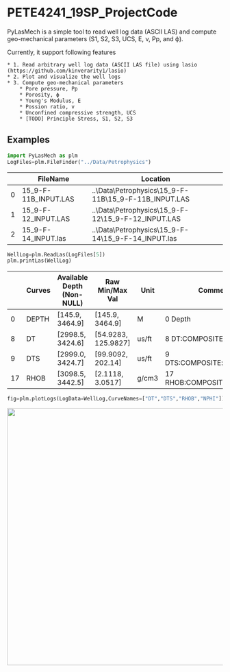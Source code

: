 # PETE4241_19SP_ProjectCode

PyLasMech is a simple tool to read well log data (ASCII LAS) and compute geo-mechanical parameters (S1, S2, S3, UCS, E, ν, Pp, and ϕ).

Currently, it support following features

	* 1. Read arbitrary well log data (ASCII LAS file) using lasio (https://github.com/kinverarity1/lasio)
	* 2. Plot and visualize the well logs
	* 3. Compute geo-mechanical parameters
		* Pore pressure, Pp
		* Porosity, ϕ
		* Young's Modulus, E
		* Possion ratio, v
		* Unconfined compressive strength, UCS
		* [TODO] Principle Stress, S1, S2, S3

## Examples

```python
import PyLasMech as plm
LogFiles=plm.FileFinder("../Data/Petrophysics")
```
|    | FileName             | Location                                             |
|----|----------------------|------------------------------------------------------|
|  0 | 15_9-F-11B_INPUT.LAS | ..\Data\Petrophysics\15_9-F-11B\15_9-F-11B_INPUT.LAS |
|  1 | 15_9-F-12_INPUT.LAS  | ..\Data\Petrophysics\15_9-F-12\15_9-F-12_INPUT.LAS   |
|  2 | 15_9-F-14_INPUT.las  | ..\Data\Petrophysics\15_9-F-14\15_9-F-14_INPUT.las   |
```python
WellLog=plm.ReadLas(LogFiles[5])
plm.printLas(WellLog)
```
|    | Curves   | Available Depth (Non-NULL)   | Raw Min/Max Val      | Unit   | Comments                         |
|----|----------|------------------------------|----------------------|--------|----------------------------------|
|  0 | DEPTH    | [145.9, 3464.9]              | [145.9, 3464.9]      | M      | 0  Depth                         |
|  8 | DT       | [2998.5, 3424.6]             | [54.9283, 125.9827]  | us/ft  | 8  DT:COMPOSITE:rC:NONE:v1       |
|  9 | DTS      | [2999.0, 3424.7]             | [99.9092, 202.14]    | us/ft  | 9  DTS:COMPOSITE:rC:NONE:v1      |
| 17 | RHOB     | [3098.5, 3442.5]             | [2.1118, 3.0517]     | g/cm3  | 17  RHOB:COMPOSITE:rC:NONE:v1    |
```python
fig=plm.plotLogs(LogData=WellLog,CurveNames=["DT","DTS","RHOB","NPHI"])
```
<p align="center">
  <img src = "https://github.com/BinWang0213/PETE4241_19SP_ProjectCode/blob/master/FinalCode/output/WellLog/15_9-F-14_log.png" height="600">
</p>
